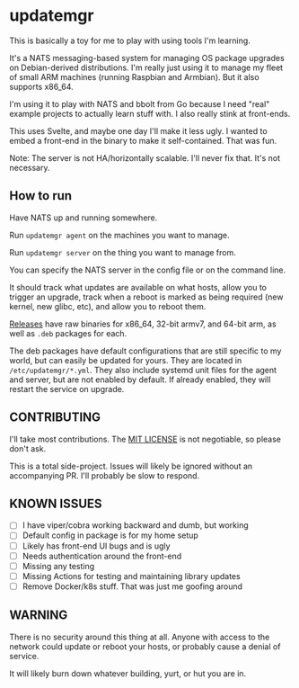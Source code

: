 # updatemgr

This is basically a toy for me to play with using tools I'm learning.

It's a NATS messaging-based system for managing OS package upgrades on
Debian-derived distributions.  I'm really just using it to manage my fleet of
small ARM machines (running Raspbian and Armbian).  But it also supports
x86_64.

I'm using it to play with NATS and bbolt from Go because I need "real" example
projects to actually learn stuff with.  I also really stink at front-ends.

This uses Svelte, and maybe one day I'll make it less ugly.  I wanted to embed
a front-end in the binary to make it self-contained.  That was fun.

Note: The server is not HA/horizontally scalable.  I'll never fix that.  It's
not necessary.

## How to run

Have NATS up and running somewhere.

Run `updatemgr agent` on the machines you want to manage.

Run `updatemgr server` on the thing you want to manage from.

You can specify the NATS server in the config file or on the command line.

It should track what updates are available on what hosts, allow you to trigger
an upgrade, track when a reboot is marked as being required (new kernel, new
glibc, etc), and allow you to reboot them.

[Releases](https://github.com/mmessmore/updatemgr/releases) have raw binaries
for x86_64, 32-bit armv7, and 64-bit arm, as well as `.deb` packages for each.

The deb packages have default configurations that are still specific to my
world, but can easily be updated for yours.  They are located in
`/etc/updatemgr/*.yml`.  They also include systemd unit files for the agent and
server, but are not enabled by default.  If already enabled, they will restart the
service on upgrade.

## CONTRIBUTING

I'll take most contributions.  The [MIT LICENSE](./LICENSE) is not negotiable,
so please don't ask.

This is a total side-project.  Issues will likely be ignored without an
accompanying PR.  I'll probably be slow to respond.

## KNOWN ISSUES

- [ ] I have viper/cobra working backward and dumb, but working
- [ ] Default config in package is for my home setup
- [ ] Likely has front-end UI bugs and is ugly
- [ ] Needs authentication around the front-end
- [ ] Missing any testing
- [ ] Missing Actions for testing and maintaining library updates
- [ ] Remove Docker/k8s stuff.  That was just me goofing around

## WARNING

There is no security around this thing at all.  Anyone with access to
the network could update or reboot your hosts, or probably cause a denial
of service.

It will likely burn down whatever building, yurt, or hut you are in.
